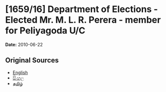 # [1659/16] Department of Elections - Elected Mr. M. L. R. Perera - member for Peliyagoda U/C

**Date:** 2010-06-22

## Original Sources

- [English](https://documents.gov.lk/view/extra-gazettes/2010/6/1659-16_E.pdf)
- [සිංහල](https://documents.gov.lk/view/extra-gazettes/2010/6/1659-16_S.pdf)
- [தமிழ்](https://documents.gov.lk/view/extra-gazettes/2010/6/1659-16_T.pdf)
